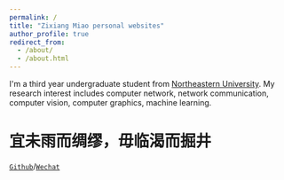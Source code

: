 ```yaml
---
permalink: /
title: "Zixiang Miao personal websites"
author_profile: true
redirect_from: 
  - /about/
  - /about.html
---
```


I'm a third year undergraduate student from [Northeastern University](https://www.neu.edu.cn/). My research interest includes computer network, network communication, computer vision, computer graphics, machine learning.

宜未雨而绸缪，毋临渴而掘井
======
[`Github`](https://github.com/IllusionMZX)/[`Wechat`](www.wechat.com)

